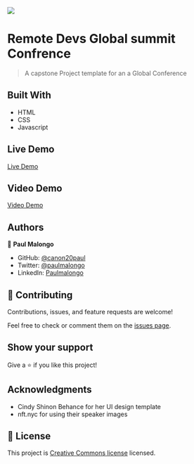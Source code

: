 ![](https://img.shields.io/badge/Microverse-blueviolet)

# Remote Devs Global summit Confrence

> A capstone Project template for an a Global Conference

## Built With

- HTML
- CSS
- Javascript

## Live Demo

[Live Demo]( https://canon20paul.github.io/Capstone-Project-1-Confrence/)

## Video Demo

[Video Demo](https://www.loom.com/share/a0d49d376e1f4cfcb65b621e243f0319)

## Authors

👤 **Paul Malongo**

- GitHub: [@canon20paul](https://github.com/canon20paul)
- Twitter: [@paulmalongo](https://twitter.com/paulmalongo)
- LinkedIn: [Paulmalongo](https://linkedin.com/in/paulmalongo)

## 🤝 Contributing

Contributions, issues, and feature requests are welcome!

Feel free to check or comment them on the [issues page](https://github.com/canon20paul/Capstone-Project-1-Confrence).

## Show your support

Give a ⭐️ if you like this project!

## Acknowledgments

- Cindy Shinon Behance for her UI design template
- nft.nyc for using their speaker images

## 📝 License

This project is [ Creative Commons license](https://creativecommons.org/licenses/by-nc/4.0/) licensed.
